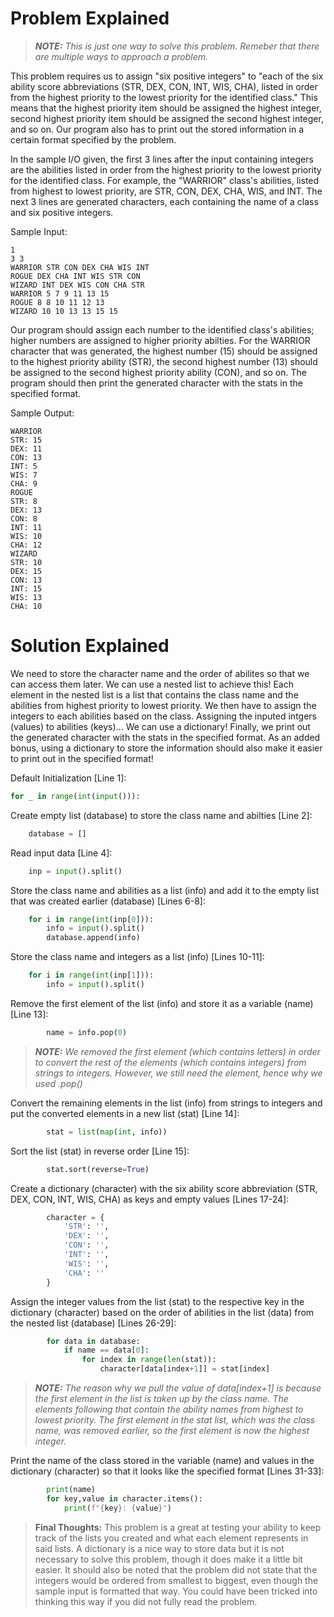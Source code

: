 # Problem Explained

>***NOTE:*** *This is just one way to solve this problem. Remeber that there are multiple ways to approach a problem.*

This problem requires us to assign "six positive integers" to "each of the six ability score abbreviations (STR, DEX, CON, INT, WIS, CHA), listed in order from the highest priority to the lowest priority for the identified class." This means that the highest priority item should be assigned the highest integer, second highest priority item should be assigned the second highest integer, and so on. Our program also has to print out the stored information in a certain format specified by the problem.

In the sample I/O given, the first 3 lines after the input containing integers are the abilities listed in order from the highest priority to the lowest priority for the identified class. For example, the "WARRIOR" class's abilities, listed from highest to lowest priority, are STR, CON, DEX, CHA, WIS, and INT. The next 3 lines are generated characters, each containing the name of a class and six positive integers.

Sample Input:

```
1
3 3
WARRIOR STR CON DEX CHA WIS INT
ROGUE DEX CHA INT WIS STR CON
WIZARD INT DEX WIS CON CHA STR
WARRIOR 5 7 9 11 13 15
ROGUE 8 8 10 11 12 13
WIZARD 10 10 13 13 15 15
```

Our program should assign each number to the identified class's abilities; higher numbers are assigned to higher priority abilties. For the WARRIOR character that was generated, the highest number (15) should be assigned to the highest priority ability (STR), the second highest number (13) should be assigned to the second highest priority ability (CON), and so on. The program should then print the generated character with the stats in the specified format. 

Sample Output:

```
WARRIOR
STR: 15
DEX: 11
CON: 13
INT: 5
WIS: 7
CHA: 9
ROGUE
STR: 8
DEX: 13
CON: 8
INT: 11
WIS: 10
CHA: 12
WIZARD
STR: 10
DEX: 15
CON: 13
INT: 15
WIS: 13
CHA: 10
```

# Solution Explained

We need to store the character name and the order of abilites so that we can access them later. We can use a nested list to achieve this! Each element in the nested list is a list that contains the class name and the abilities from highest priority to lowest priority. We then have to assign the integers to each abilities based on the class. Assigning the inputed intgers (values) to abilities (keys)... We can use a dictionary! Finally, we print out the generated character with the stats in the specified format. As an added bonus, using a dictionary to store the information should also make it easier to print out in the specified format!

Default Initialization [Line 1]:

```py
for _ in range(int(input())):
```

Create empty list (database) to store the class name and abilties [Line 2]:

```py
    database = []
```

Read input data [Line 4]:

```py
    inp = input().split()
```

Store the class name and abilities as a list (info) and add it to the empty list that was created earlier (database) [Lines 6-8]:

```py
    for i in range(int(inp[0])):
        info = input().split()
        database.append(info)
```

Store the class name and integers as a list (info) [Lines 10-11]:

```py
    for i in range(int(inp[1])):
        info = input().split()
```

Remove the first element of the list (info) and store it as a variable (name) [Line 13]:

```py
        name = info.pop(0)
```

>***NOTE:*** *We removed the first element (which contains letters) in order to convert the rest of the elements (which contains integers) from strings to integers. However, we still need the element, hence why we used .pop()* 

Convert the remaining elements in the list (info) from strings to integers and put the converted elements in a new list (stat) [Line 14]:

```py
        stat = list(map(int, info))
```

Sort the list (stat) in reverse order [Line 15]:

```py
        stat.sort(reverse=True)
```

Create a dictionary (character) with the six ability score abbreviation (STR, DEX, CON, INT, WIS, CHA) as keys and empty values [Lines 17-24]:

```py
        character = {
            'STR': '',
            'DEX': '',
            'CON': '',
            'INT': '',
            'WIS': '',
            'CHA': ''
        }
```

Assign the integer values from the list (stat) to the respective key in the dictionary (character) based on the order of abilities in the list (data) from the nested list (database) [Lines 26-29]:

```py
        for data in database:
            if name == data[0]:
                for index in range(len(stat)):
                    character[data[index+1]] = stat[index]
```          

>***NOTE:*** *The reason why we pull the value of data[index+1] is because the first element in the list is taken up by the class name. The elements following that contain the ability names from highest to lowest priority. The first element in the stat list, which was the class name, was removed earlier, so the first element is now the highest integer.* 

Print the name of the class stored in the variable (name) and values in the dictionary (character) so that it looks like the specified format [Lines 31-33]:

```py
        print(name)
        for key,value in character.items():
            print(f"{key}: {value}")
```

> **Final Thoughts:** This problem is a great at testing your ability to keep track of the lists you created and what each element represents in said lists. A dictionary is a nice way to store data but it is not necessary to solve this problem, though it does make it a little bit easier. It should also be noted that the problem did not state that the integers would be ordered from smallest to biggest, even though the sample input is formatted that way. You could have been tricked into thinking this way if you did not fully read the problem.